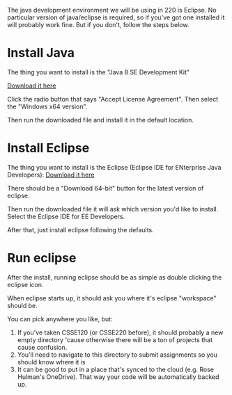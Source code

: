 The java development environment we will be using in 220 is Eclipse.
No particular version of java/eclipse is required, so if you've got
one installed it will probably work fine.  But if you don't, follow
the steps below.

# Install Java

The thing you want to install is the "Java 8 SE Development Kit"

<a href="https://www.oracle.com/java/technologies/javase/javase-jdk8-downloads.html#license-lightbox">Download it here</a>

Click the radio button that says "Accept License Agreement".  Then
select the "Windows x64 version".

Then run the downloaded file and install it in the default location.

# Install Eclipse

The thing you want to install is the Eclipse (Eclipse IDE for ENterprise Java Developers):
<a href="ttps://www.eclipse.org/downloads/packages/release/2020-06/r">Download it here</a>

There should be a "Download 64-bit" button for the latest version of
eclipse.

Then run the downloaded file it will ask which version you'd like to
install.  Select the Eclipse IDE for EE Developers.

After that, just install eclipse following the defaults.

# Run eclipse

After the install, running eclipse should be as simple as double clicking the eclipse icon.

When eclipse starts up, it should ask you where it's eclipse "workspace" should be.

You can pick anywhere you like, but:

1. If you've taken CSSE120 (or CSSE220 before), it should probably a
   new empty directory 'cause otherwise there will be a ton of
   projects that cause confusion.
2. You'll need to navigate to this directory to submit assignments so
   you should know where it is
3. It can be good to put in a place that's synced to the cloud
   (e.g. Rose Hulman's OneDrive).  That way your code will be
   automatically backed up.
